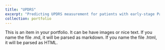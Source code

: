 ```yaml
---
title: "UPDRS"
excerpt: "Predicting UPDRS measurement for patients with early-stage Parkinson’s disease. <br/><img src='/images/UPDRS.jpeg'>"
collection: portfolio
---
```


This is an item in your portfolio. It can be have images or nice text. If you name the file .md, it will be parsed as markdown. If you name the file .html, it will be parsed as HTML. 

